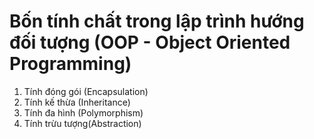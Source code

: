 # Bốn tính chất trong lập trình hướng đối tượng (OOP - Object Oriented Programming)
1. Tính đóng gói (Encapsulation)
2. Tính kế thừa (Inheritance)
3. Tính đa hình (Polymorphism)
4. Tính trừu tượng(Abstraction)
